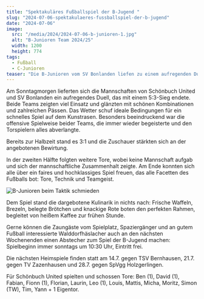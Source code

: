 ```yaml
---
title: "Spektakuläres Fußballspiel der B-Jugend "
slug: "2024-07-06-spektakulaeres-fussballspiel-der-b-jugend"
date: "2024-07-06"
image:
  src: "/media/2024/2024-07-06-b-junioren-1.jpg"
  alt: "B-Junioren Team 2024/25"
  width: 1200
  height: 774
tags:
  - Fußball
  - C-Junioren
teaser: "Die B-Junioren vom SV Bonlanden liefen zu einem aufregenden Duell gegen Schönbuch United im Sportpark Weiherwiesen auf."
---
```

Am Sonntagmorgen lieferten sich die Mannschaften von Schönbuch United und SV Bonlanden ein aufregendes Duell, das mit einem 5:3-Sieg endete. Beide Teams zeigten viel Einsatz und glänzten mit schönen Kombinationen und zahlreichen Pässen. Das Wetter schuf ideale Bedingungen für ein schnelles Spiel auf dem Kunstrasen. Besonders beeindruckend war die offensive Spielweise beider Teams, die immer wieder begeisterte und den Torspielern alles abverlangte.

Bereits zur Halbzeit stand es 3:1 und die Zuschauer stärkten sich an der angebotenen Bewirtung.

In der zweiten Hälfte folgten weitere Tore, wobei keine Mannschaft aufgab und sich der mannschaftliche Zusammenhalt zeigte. Am Ende konnten sich alle über ein faires und hochklassiges Spiel freuen, das alle Facetten des Fußballs bot: Tore, Technik und Teamgeist.

![B-Junioren beim Taktik schmieden](/media/2024/2024-07-06-b-junioren-2.jpg)

Dem Spiel stand die dargebotene Kulinarik in nichts nach: Frische Waffeln, Brezeln, belegte Brötchen und knackige Rote boten den perfekten Rahmen, begleitet von heißem Kaffee zur frühen Stunde.

Gerne können die Zaungäste vom Spielplatz, Spaziergänger und an gutem Fußball interessierte Walddorfhäslacher auch an den nächsten Wochenenden einen Abstecher zum Spiel der B-Jugend machen: Spielbeginn immer sonntags um 10:30 Uhr, Eintritt frei.

Die nächsten Heimspiele finden statt am 14.7. gegen TSV Bernhausen, 21.7. gegen TV Zazenhausen und 28.7. gegen SpVgg Holzgerlingen.

Für Schönbuch United spielten und schossen Tore: Ben (1), David (1), Fabian, Fionn (1), Florian, Laurin, Leo (1), Louis, Mattis, Micha, Moritz, Simon (TW), Tim, Yann + 1 Eigentor.
